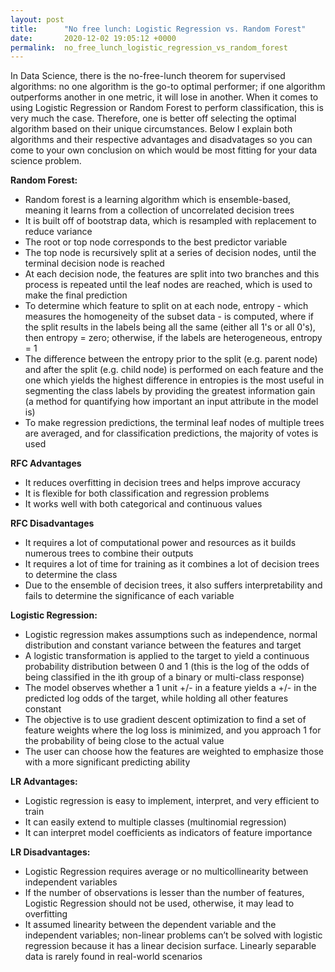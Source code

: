 ```yaml
---
layout: post
title:      "No free lunch: Logistic Regression vs. Random Forest"
date:       2020-12-02 19:05:12 +0000
permalink:  no_free_lunch_logistic_regression_vs_random_forest
---
```



In Data Science, there is the no-free-lunch theorem for supervised algorithms: no one algorithm is the go-to optimal performer; if one algorithm outperforms another in one metric, it will lose in another. When it comes to using Logistic Regression or Random Forest to perform classification, this is very much the case. Therefore, one is better off selecting the optimal algorithm based on their unique circumstances. Below I explain both algorithms and their respective advantages and disadvatages so you can come to your own conclusion on which would be most fitting for your data science problem.

**Random Forest:**
* Random forest is a learning algorithm which is ensemble-based, meaning it learns from a collection of uncorrelated decision trees
* It is built off of bootstrap data, which is resampled with replacement to reduce variance 
* The root or top node corresponds to the best predictor variable 
* The top node is recursively split at a series of decision nodes, until the terminal decision node is reached
* At each decision node, the features are split into two branches and this process is repeated until the leaf nodes are reached, which is used to make the final prediction
* To determine which feature to split on at each node, entropy - which measures the homogeneity of the subset data - is computed, where if the split results in the labels being all the same (either all 1's or all 0's), then entropy = zero; otherwise, if the labels are heterogeneous, entropy = 1
* The difference between the entropy prior to the split (e.g. parent node) and after the split (e.g. child node) is performed on each feature and the one which yields the highest difference in entropies is the most useful in segmenting the class labels by providing the greatest information gain (a method for quantifying how important an input attribute in the model is)
* To make regression predictions, the terminal leaf nodes of multiple trees are averaged, and for classification predictions, the majority of votes is used

**RFC Advantages**
* It reduces overfitting in decision trees and helps improve accuracy
* It is flexible for both classification and regression problems
* It works well with both categorical and continuous values

**RFC Disadvantages**
* It requires a lot of computational power and resources as it builds numerous trees to combine their outputs 
* It requires a lot of time for training as it combines a lot of decision trees to determine the class
* Due to the ensemble of decision trees, it also suffers interpretability and fails to determine the significance of each variable


**Logistic Regression:**
* Logistic regression makes assumptions such as independence, normal distribution and constant variance between the features and target
* A logistic transformation is applied to the target to yield a continuous probability distribution between 0 and 1 (this is the log of the odds of being classified in the ith group of a binary or multi-class response)
* The model observes whether a 1 unit +/- in a feature yields a +/- in the predicted log odds of the target, while holding all other features constant
* The objective is to use gradient descent optimization to find a set of feature weights where the log loss is minimized, and you approach 1 for the probability of being close to the actual value
* The user can choose how the features are weighted to emphasize those with a more significant predicting ability 

**LR Advantages:**
* Logistic regression is easy to implement, interpret, and very efficient to train
* It can easily extend to multiple classes (multinomial regression) 
* It can interpret model coefficients as indicators of feature importance

**LR Disadvantages:**
* Logistic Regression requires average or no multicollinearity between independent variables
* If the number of observations is lesser than the number of features, Logistic Regression should not be used, otherwise, it may lead to overfitting
* It assumed linearity between the dependent variable and the independent variables; non-linear problems can’t be solved with logistic regression because it has a linear decision surface. Linearly separable data is rarely found in real-world scenarios



